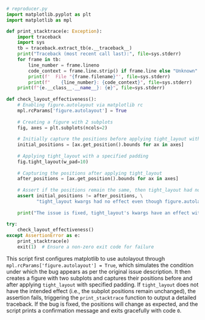 ```python
# reproducer.py
import matplotlib.pyplot as plt
import matplotlib as mpl

def print_stacktrace(e: Exception):
    import traceback
    import sys
    tb = traceback.extract_tb(e.__traceback__)
    print("Traceback (most recent call last):", file=sys.stderr)
    for frame in tb:
        line_number = frame.lineno
        code_context = frame.line.strip() if frame.line else "Unknown"
        print(f'  File "{frame.filename}"', file=sys.stderr)
        print(f"    {line_number}: {code_context}", file=sys.stderr)
    print(f"{e.__class__.__name__}: {e}", file=sys.stderr)
    
def check_layout_effectiveness():
    # Enabling figure.autolayout via matplotlib rc
    mpl.rcParams['figure.autolayout'] = True
    
    # Creating a figure with 2 subplots
    fig, axes = plt.subplots(ncols=2)
    
    # Initially capture the positions before applying tight_layout with padding
    initial_positions = [ax.get_position().bounds for ax in axes]
    
    # Applying tight_layout with a specified padding
    fig.tight_layout(w_pad=10)
    
    # Capturing the positions after applying tight_layout
    after_positions = [ax.get_position().bounds for ax in axes]
    
    # Assert if the positions remain the same, then tight_layout had no effect
    assert initial_positions != after_positions, \
           "tight_layout kwargs had no effect even though figure.autolayout was set"
    
    print("The issue is fixed, tight_layout's kwargs have an effect with figure.autolayout set.")
    
try:
    check_layout_effectiveness()
except AssertionError as e:
    print_stacktrace(e)
    exit(1)  # Ensure a non-zero exit code for failure
```
This script first configures matplotlib to use autolayout through `mpl.rcParams['figure.autolayout'] = True`, which simulates the condition under which the bug appears as per the original issue description. It then creates a figure with two subplots and captures their positions before and after applying `tight_layout` with specified padding. If `tight_layout` does not have the intended effect (i.e., the subplot positions remain unchanged), the assertion fails, triggering the `print_stacktrace` function to output a detailed traceback. If the bug is fixed, the positions will change as expected, and the script prints a confirmation message and exits gracefully with code `0`.
